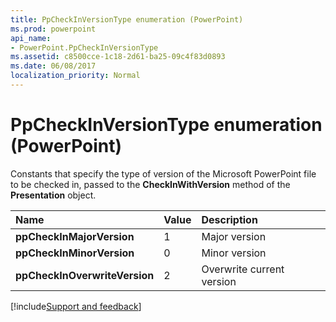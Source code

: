 ```yaml
---
title: PpCheckInVersionType enumeration (PowerPoint)
ms.prod: powerpoint
api_name:
- PowerPoint.PpCheckInVersionType
ms.assetid: c8500cce-1c18-2d61-ba25-09c4f83d0893
ms.date: 06/08/2017
localization_priority: Normal
---
```



# PpCheckInVersionType enumeration (PowerPoint)

Constants that specify the type of version of the Microsoft PowerPoint file to be checked in, passed to the  **CheckInWithVersion** method of the **Presentation** object.



|Name|Value|Description|
|:-----|:-----|:-----|
|**ppCheckInMajorVersion**|1|Major version|
|**ppCheckInMinorVersion**|0|Minor version|
|**ppCheckInOverwriteVersion**|2|Overwrite current version|

[!include[Support and feedback](~/includes/feedback-boilerplate.md)]